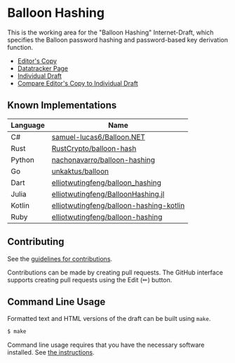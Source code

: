 # Balloon Hashing

This is the working area for the "Balloon Hashing" Internet-Draft, which specifies the Balloon password hashing and password-based key derivation function.

* [Editor's Copy](https://samuel-lucas6.github.io/draft-lucas-balloon-hashing/#go.draft-lucas-balloon-hashing.html)
* [Datatracker Page](https://datatracker.ietf.org/doc/draft-lucas-balloon-hashing)
* [Individual Draft](https://datatracker.ietf.org/doc/html/draft-lucas-balloon-hashing)
* [Compare Editor's Copy to Individual Draft](https://samuel-lucas6.github.io/draft-lucas-balloon-hashing/#go.draft-lucas-balloon-hashing.diff)

## Known Implementations

| Language | Name                                                                                                  |
| -------- | ----------------------------------------------------------------------------------------------------- |
| C#       | [samuel-lucas6/Balloon.NET](https://github.com/samuel-lucas6/Balloon.NET)                             |
| Rust     | [RustCrypto/balloon-hash](https://github.com/RustCrypto/password-hashes/tree/master/balloon-hash)     |
| Python   | [nachonavarro/balloon-hashing](https://github.com/nachonavarro/balloon-hashing)                       |
| Go       | [unkaktus/balloon](https://github.com/unkaktus/balloon)                                               |
| Dart     | [elliotwutingfeng/balloon_hashing](https://github.com/elliotwutingfeng/balloon_hashing)               |
| Julia    | [elliotwutingfeng/BalloonHashing.jl](https://github.com/elliotwutingfeng/BalloonHashing.jl)           |
| Kotlin   | [elliotwutingfeng/balloon-hashing-kotlin](https://github.com/elliotwutingfeng/balloon-hashing-kotlin) |
| Ruby     | [elliotwutingfeng/balloon-hashing](https://github.com/elliotwutingfeng/balloon-hashing)               |

## Contributing

See the
[guidelines for contributions](https://github.com/samuel-lucas6/draft-lucas-balloon-hashing/blob/main/CONTRIBUTING.md).

Contributions can be made by creating pull requests.
The GitHub interface supports creating pull requests using the Edit (✏) button.

## Command Line Usage

Formatted text and HTML versions of the draft can be built using `make`.

```sh
$ make
```

Command line usage requires that you have the necessary software installed.  See
[the instructions](https://github.com/martinthomson/i-d-template/blob/main/doc/SETUP.md).
